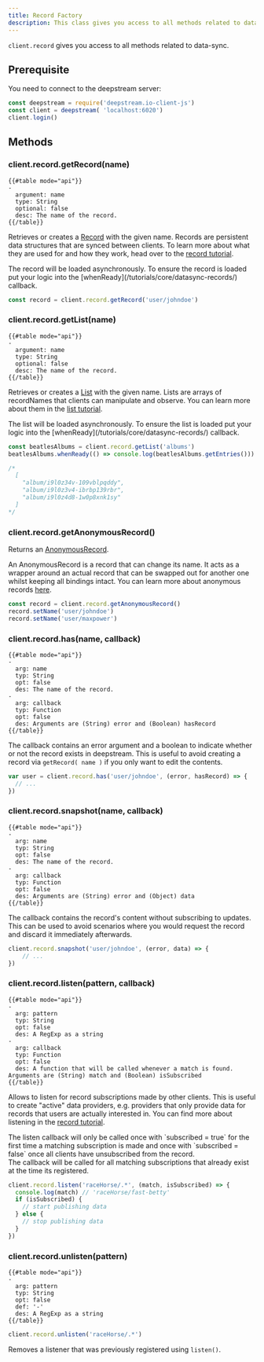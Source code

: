 ```yaml
---
title: Record Factory
description: This class gives you access to all methods related to data-sync
---
```


`client.record` gives you access to all methods related to data-sync.

## Prerequisite

You need to connect to the deepstream server:

```javascript
const deepstream = require('deepstream.io-client-js')
const client = deepstream( 'localhost:6020')
client.login()
```

## Methods

### client.record.getRecord(name)
```
{{#table mode="api"}}
-
  argument: name
  type: String
  optional: false
  desc: The name of the record.
{{/table}}
```

Retrieves or creates a [Record](/docs/client-js/datasync-record/) with the given name. Records are persistent data structures that are synced between clients. To learn more about what they are used for and how they work, head over to the [record tutorial](/tutorials/core/datasync-records/).

<div class="note">
The record will be loaded asynchronously. To ensure the record is loaded put your logic into the [whenReady](/tutorials/core/datasync-records/) callback.
</div>

```javascript
const record = client.record.getRecord('user/johndoe')
```

### client.record.getList(name)
```
{{#table mode="api"}}
-
  argument: name
  type: String
  optional: false
  desc: The name of the record.
{{/table}}
```

Retrieves or creates a [List](datasync-client-record.html) with the given name. Lists are arrays of recordNames that clients can manipulate and observe. You can learn more about them in the [list tutorial](/tutorials/core/datasync-lists/).

<div class="note">The list will be loaded asynchronously. To ensure the list is loaded put your
logic into the [whenReady](/tutorials/core/datasync-records/) callback.
</div>

```javascript
const beatlesAlbums = client.record.getList('albums')
beatlesAlbums.whenReady(() => console.log(beatlesAlbums.getEntries()))

/*
  [
    "album/i9l0z34v-109vblpqddy",
    "album/i9l0z3v4-ibrbp139rbr",
    "album/i9l0z4d8-1w0p8xnk1sy"
  ]
*/
```

### client.record.getAnonymousRecord()

Returns an [AnonymousRecord](anonymous_record.html).

An AnonymousRecord is a record that can change its name. It
acts as a wrapper around an actual record that can
be swapped out for another one whilst keeping all bindings intact.
You can learn more about anonymous records [here](/tutorials/core/datasync-anonymous-records/).

```javascript
const record = client.record.getAnonymousRecord()
record.setName('user/johndoe')
record.setName('user/maxpower')
```

### client.record.has(name, callback)
```
{{#table mode="api"}}
-
  arg: name
  typ: String
  opt: false
  des: The name of the record.
-
  arg: callback
  typ: Function
  opt: false
  des: Arguments are (String) error and (Boolean) hasRecord
{{/table}}
```

The callback contains an error argument and a boolean to indicate whether or not the record exists in deepstream. This is useful to avoid creating a record via `getRecord( name )` if you only want to edit the contents.

```javascript
var user = client.record.has('user/johndoe', (error, hasRecord) => {
  // ...
})
```

### client.record.snapshot(name, callback)
```
{{#table mode="api"}}
-
  arg: name
  typ: String
  opt: false
  des: The name of the record.
-
  arg: callback
  typ: Function
  opt: false
  des: Arguments are (String) error and (Object) data
{{/table}}
```

The callback contains the record's content without subscribing to updates. This can be used to avoid scenarios where you would request the record and discard it immediately afterwards.

```javascript
client.record.snapshot('user/johndoe', (error, data) => {
	// ...
})
```

### client.record.listen(pattern, callback)
```
{{#table mode="api"}}
-
  arg: pattern
  typ: String
  opt: false
  des: A RegExp as a string
-
  arg: callback
  typ: Function
  opt: false
  des: A function that will be called whenever a match is found. Arguments are (String) match and (Boolean) isSubscribed
{{/table}}
```

Allows to listen for record subscriptions made by other clients. This is useful to create "active" data providers, e.g. providers that only provide data for records that users are actually interested in. You can find more about listening in the [record tutorial](/tutorials/core/datasync-records/).

<div class="info">
The listen callback will only be called once with `subscribed = true` for the first time a matching subscription is made and once with `subscribed = false` once all clients have unsubscribed from the record.
</div>

<div class="info">
The callback will be called for all matching subscriptions that already exist at the time its registered.
</div>

```javascript
client.record.listen('raceHorse/.*', (match, isSubscribed) => {
  console.log(match) // 'raceHorse/fast-betty'
  if (isSubscribed) {
    // start publishing data
  } else {
    // stop publishing data
  }
})
```

### client.record.unlisten(pattern)
```
{{#table mode="api"}}
-
  arg: pattern
  typ: String
  opt: false
  def: '-'
  des: A RegExp as a string
{{/table}}
```

```javascript
client.record.unlisten('raceHorse/.*')
```

Removes a listener that was previously registered using `listen()`.
